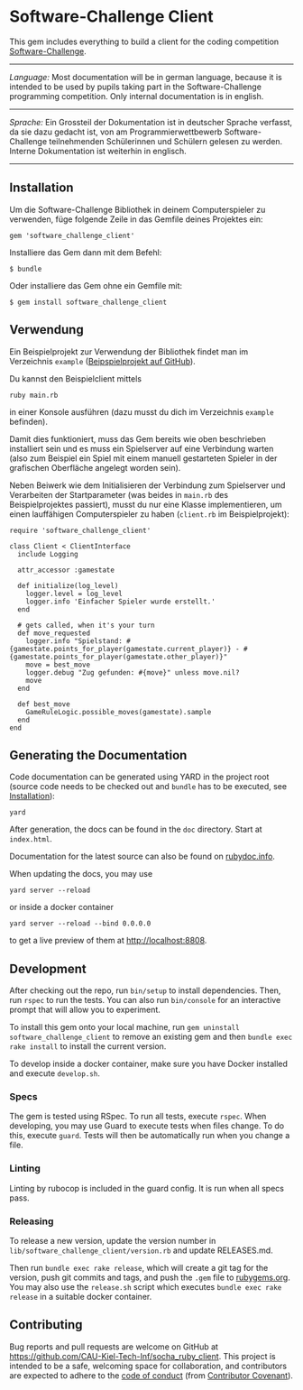 # Software-Challenge Client

This gem includes everything to build a client for the coding
competition [Software-Challenge](http://www.software-challenge.de).

------------------------------------------------------------------------

_Language:_ Most documentation will be in german language, because it is intended
to be used by pupils taking part in the Software-Challenge programming
competition. Only internal documentation is in english.

------------------------------------------------------------------------

_Sprache:_ Ein Grossteil der Dokumentation ist in deutscher Sprache verfasst, da
sie dazu gedacht ist, von am Programmierwettbewerb Software-Challenge
teilnehmenden Schülerinnen und Schülern gelesen zu werden. Interne Dokumentation
ist weiterhin in englisch.

------------------------------------------------------------------------

## Installation

Um die Software-Challenge Bibliothek in deinem Computerspieler zu verwenden, füge folgende Zeile in das Gemfile deines Projektes ein:

    gem 'software_challenge_client'

Installiere das Gem dann mit dem Befehl:

    $ bundle

Oder installiere das Gem ohne ein Gemfile mit:

    $ gem install software_challenge_client

## Verwendung

Ein Beispielprojekt zur Verwendung der Bibliothek findet man im Verzeichnis `example` ([Beipspielprojekt auf GitHub](https://github.com/CAU-Kiel-Tech-Inf/socha_ruby_client/tree/master/example)).

Du kannst den Beispielclient mittels

    ruby main.rb

in einer Konsole ausführen (dazu musst du dich im Verzeichnis `example` befinden).

Damit dies funktioniert, muss das Gem bereits wie oben beschrieben installiert
sein und es muss ein Spielserver auf eine Verbindung warten (also zum Beispiel
ein Spiel mit einem manuell gestarteten Spieler in der grafischen Oberfläche
angelegt worden sein).

Neben Beiwerk wie dem Initialisieren der Verbindung zum Spielserver und
Verarbeiten der Startparameter (was beides in `main.rb` des Beispielprojektes
passiert), musst du nur eine Klasse implementieren, um einen lauffähigen
Computerspieler zu haben (`client.rb` im Beispielprojekt):

    require 'software_challenge_client'

    class Client < ClientInterface
      include Logging

      attr_accessor :gamestate

      def initialize(log_level)
        logger.level = log_level
        logger.info 'Einfacher Spieler wurde erstellt.'
      end

      # gets called, when it's your turn
      def move_requested
        logger.info "Spielstand: #{gamestate.points_for_player(gamestate.current_player)} - #{gamestate.points_for_player(gamestate.other_player)}"
        move = best_move
        logger.debug "Zug gefunden: #{move}" unless move.nil?
        move
      end

      def best_move
        GameRuleLogic.possible_moves(gamestate).sample
      end
    end

## Generating the Documentation

Code documentation can be generated using YARD in the project root (source code
needs to be checked out and `bundle` has to be executed,
see [Installation](#installation)):

    yard

After generation, the docs can be found in the `doc` directory. Start at
`index.html`.

Documentation for the latest source can also be found
on
[rubydoc.info](http://www.rubydoc.info/github/CAU-Kiel-Tech-Inf/socha_ruby_client).

When updating the docs, you may use

    yard server --reload

or inside a docker container

    yard server --reload --bind 0.0.0.0

to get a live preview of them at [http://localhost:8808](http://localhost:8808).

## Development

After checking out the repo, run `bin/setup` to install
dependencies. Then, run `rspec` to run the tests. You can also
run `bin/console` for an interactive prompt that will allow you to
experiment.

To install this gem onto your local machine, run `gem uninstall
software_challenge_client` to remove an existing gem and then `bundle exec rake
install` to install the current version.

To develop inside a docker container, make sure you have Docker installed and execute
`develop.sh`.

### Specs

The gem is tested using RSpec. To run all tests, execute `rspec`. When
developing, you may use Guard to execute tests when files change. To do this,
execute `guard`. Tests will then be automatically run when you change a file.

### Linting

Linting by rubocop is included in the guard config. It is run when all specs
pass.

### Releasing

To release a new version, update the version number in
`lib/software_challenge_client/version.rb` and update RELEASES.md.

Then run `bundle exec rake release`, which will create a git tag for the
version, push git commits and tags, and push the `.gem` file to
[rubygems.org](https://rubygems.org). You may also use the `release.sh` script
which executes `bundle exec rake release` in a suitable docker container.

## Contributing

Bug reports and pull requests are welcome on GitHub at
https://github.com/CAU-Kiel-Tech-Inf/socha_ruby_client. This project is intended
to be a safe, welcoming space for collaboration, and contributors are expected
to adhere to the [code of
conduct](https://github.com/CAU-Kiel-Tech-Inf/socha-client-ruby/blob/master/CODE_OF_CONDUCT.md)
(from [Contributor Covenant](http://contributor-covenant.org)).
